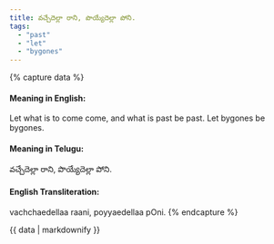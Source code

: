 ```yaml
---
title: వచ్చేదెల్లా రాని, పొయ్యేదెల్లా పోని.
tags:
  - "past"
  - "let"
  - "bygones"
---
```


{% capture data %}
#### Meaning in English:
Let what is to come come, and what is past be past.
Let bygones be bygones.

#### Meaning in Telugu:
వచ్చేదెల్లా రాని, పొయ్యేదెల్లా పోని.

#### English Transliteration:
vachchaedellaa raani, poyyaedellaa pOni.
{% endcapture %}

<div class="notice">{{ data | markdownify }}</div>

